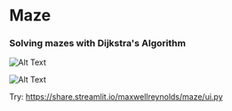 # Maze
### Solving mazes with Dijkstra's Algorithm

![Alt Text](mazeui.png)

![Alt Text](mazeui2.png)


Try:
https://share.streamlit.io/maxwellreynolds/maze/ui.py
